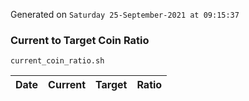 Generated on `Saturday 25-September-2021 at 09:15:37`

### Current to Target Coin Ratio
`current_coin_ratio.sh`

Date|Current|Target|Ratio
---|---|---|---
